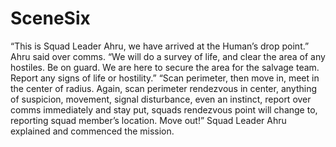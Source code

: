 # SceneSix

“This is Squad Leader Ahru, we have arrived at the Human’s drop point.” Ahru said over comms. “We will do a survey of life, and clear the area of any hostiles. Be on guard. We are here to secure the area for the salvage team. Report any signs of life or hostility.” “Scan perimeter, then move in, meet in the center of radius. Again, scan perimeter rendezvous in center, anything of suspicion, movement, signal disturbance, even an instinct, report over comms immediately and stay put, squads rendezvous point will change to, reporting squad member’s location. Move out!” Squad Leader Ahru explained and commenced the mission.

